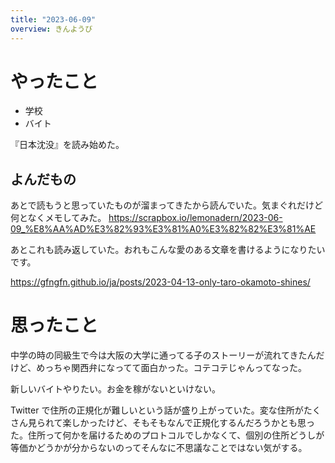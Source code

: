 ```yaml
---
title: "2023-06-09"
overview: きんようび
---
```


# やったこと

- 学校
- バイト

『日本沈没』を読み始めた。

## よんだもの

あとで読もうと思っていたものが溜まってきたから読んでいた。気まぐれだけど何となくメモしてみた。
https://scrapbox.io/lemonadern/2023-06-09_%E8%AA%AD%E3%82%93%E3%81%A0%E3%82%82%E3%81%AE

あとこれも読み返していた。おれもこんな愛のある文章を書けるようになりたいです。

https://gfngfn.github.io/ja/posts/2023-04-13-only-taro-okamoto-shines/

# 思ったこと

中学の時の同級生で今は大阪の大学に通ってる子のストーリーが流れてきたんだけど、めっちゃ関西弁になってて面白かった。コテコテじゃんってなった。

新しいバイトやりたい。お金を稼がないといけない。

Twitter で住所の正規化が難しいという話が盛り上がっていた。変な住所がたくさん見られて楽しかったけど、そもそもなんで正規化するんだろうかとも思った。住所って何かを届けるためのプロトコルでしかなくて、個別の住所どうしが等価かどうかが分からないのってそんなに不思議なことではない気がする。
